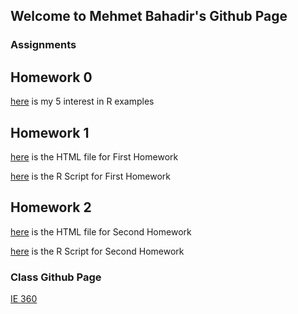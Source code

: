 ## Welcome to Mehmet Bahadir's Github Page


### Assignments



## Homework 0

[here](files\example_homework_0.html) is my 5 interest in R examples 

## Homework 1

[here](Homework1\Homework1.html) is the HTML file for First Homework

[here](Homework1\Homework1.r) is the R Script for First Homework

## Homework 2 

[here](Homework2\Homework2.html) is the HTML file for Second Homework

[here](Homework2\Homework2.r) is the R Script for Second Homework

### Class Github Page

[IE 360](https://github.com/BU-IE-360)

